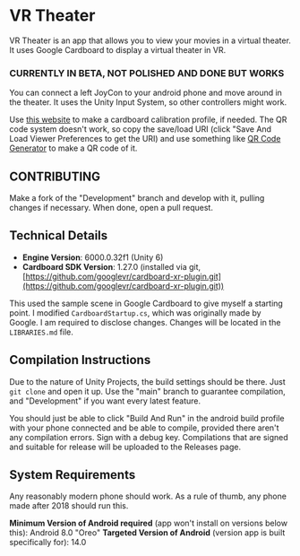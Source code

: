 # VR Theater

VR Theater is an app that allows you to view your movies in a virtual theater. It uses Google Cardboard to display a virtual theater in VR.

### CURRENTLY IN BETA, NOT POLISHED AND DONE BUT WORKS

You can connect a left JoyCon to your android phone and move around in the theater. It uses the Unity Input System, so other controllers might work.

Use [this website](https://wwgc.firebaseapp.com/) to make a cardboard calibration profile, if needed. The QR code system doesn't work, so copy the save/load URI (click "Save And Load Viewer Preferences to get the URI) and use something like [QR Code Generator](https://www.qr-code-generator.com/) to make a QR code of it.

## CONTRIBUTING
Make a fork of the "Development" branch and develop with it, pulling changes if necessary. When done, open a pull request.

## Technical Details
* **Engine Version**: 6000.0.32f1 (Unity 6)
* **Cardboard SDK Version**: 1.27.0 (installed via git, [https://github.com/googlevr/cardboard-xr-plugin.git](https://github.com/googlevr/cardboard-xr-plugin.git))

This used the sample scene in Google Cardboard to give myself a starting point. I modified `CardboardStartup.cs`, which was originally made by Google. I am required to disclose changes. Changes will be located in the `LIBRARIES.md` file.

## Compilation Instructions
Due to the nature of Unity Projects, the build settings should be there. Just `git clone` and open it up. Use the "main" branch to guarantee compilation, and "Development" if you want every latest feature.

You should just be able to click "Build And Run" in the android build profile with your phone connected and be able to compile, provided there aren't any compilation errors. Sign with a debug key. Compilations that are signed and suitable for release will be uploaded to the Releases page.

## System Requirements
Any reasonably modern phone should work. As a rule of thumb, any phone made after 2018 should run this.

**Minimum Version of Android required** (app won't install on versions below this): Android 8.0 "Oreo"
**Targeted Version of Android** (version app is built specifically for): 14.0
